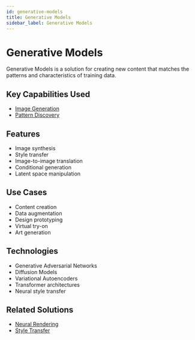 ```yaml
---
id: generative-models
title: Generative Models
sidebar_label: Generative Models
---
```


# Generative Models

Generative Models is a solution for creating new content that matches the patterns and characteristics of training data.

## Key Capabilities Used

- [Image Generation](../capabilities/image-generation)
- [Pattern Discovery](../capabilities/pattern-discovery)

## Features

- Image synthesis
- Style transfer
- Image-to-image translation
- Conditional generation
- Latent space manipulation

## Use Cases

- Content creation
- Data augmentation
- Design prototyping
- Virtual try-on
- Art generation

## Technologies

- Generative Adversarial Networks
- Diffusion Models
- Variational Autoencoders
- Transformer architectures
- Neural style transfer

## Related Solutions

- [Neural Rendering](./neural-rendering)
- [Style Transfer](./style-transfer)
